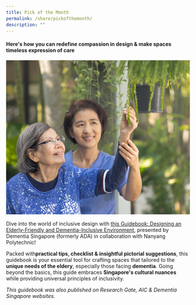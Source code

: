 ```yaml
---
title: Pick of the Month
permalink: /share/pickofthemonth/
description: ""
---
```

#### **Here's how you can redefine compassion in design &amp; make spaces timeless expression of care**

![](/images/nypelderly%20&amp;%20dementia.png)

Dive into the world of inclusive design with <a rel="noopene noreferrer" target="_blank" href="[](/files/Sep%202023%20to%20Nov%202023/aic%20nyp%20guidebook%20eng.pdf)">this Guidebook: Designing an Elderly-Friendly and Dementia-Inclusive Environment</a>, presented by Dementia Singapore (formerly ADA) in collaboration with Nanyang Polytechnic! 

Packed with**practical tips, checklist &amp; insightful pictorial suggestions**, this guidebook is your essential tool for crafting spaces that tailored to the **unique needs of the eldery**, especially those facing **dementia**. Going beyond the basics, this guide embraces **Singapore's cultural nuances** while providing universal principles of inclusivity. 

<em>This guidebook was also published on Research Gate, AIC &amp; Dementia Singapore websites.</em>